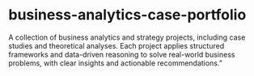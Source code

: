 # business-analytics-case-portfolio
A collection of business analytics and strategy projects, including case studies and theoretical analyses. Each project applies structured frameworks and data-driven reasoning to solve real-world business problems, with clear insights and actionable recommendations.”
